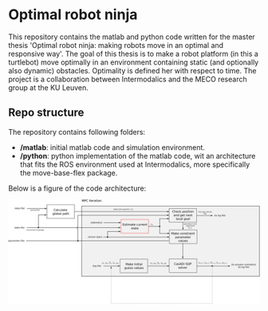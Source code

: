 # Optimal robot ninja

This repository contains the matlab and python code written for the master thesis 'Optimal robot ninja: making robots move in an optimal and responsive way'.
The goal of this thesis is to make a robot platform (in this a turtlebot) move optimally in an environment containing static (and optionally also dynamic) obstacles. Optimality is defined her with respect to time.
The project is a collaboration between Intermodalics and the MECO research group at the KU Leuven.

## Repo structure
The repository contains following folders:
 - __/matlab__: initial matlab code and simulation environment.
 - __/python__: python implementation of the matlab code, wit an architecture that fits the ROS environment used at Intermodalics, more specifically the move-base-flex package.

Below is a figure of the code architecture:

![alt text](https://github.com/Michael-Purser/Optimal-Robot-Ninja/blob/master/architecture.png "Code architecture")

